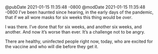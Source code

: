 @pubDate 2021-01-15 11:35:48 -0800
@modDate 2021-01-15 11:35:48 -0800
I’ve been haunted since hearing, in the early days of the pandemic, that if we all wore masks for six weeks this thing would be *over*.

I was there. I’ve done that for six weeks, and another six weeks, and another. And now it’s worse than ever. It’s a challenge not to be angry.

There are healthy, uninfected people right now, today, who are excited for the vaccine and who will die before they get it.
